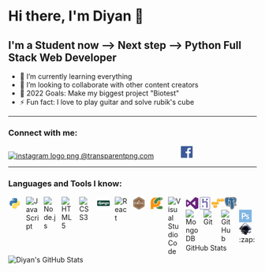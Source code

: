 # Hi there, I'm Diyan 👋 

## I'm a Student now --> Next step --> Python Full Stack Web Developer

- 🌱 I’m currently learning everything
- 👯 I’m looking to collaborate with other content creators
- 🥅 2022 Goals: Make my biggest project "Biotest"
- ⚡ Fun fact: I love to play guitar and solve rubik's cube

---

### Connect with me:

[<img src="https://www.transparentpng.com/thumb/logo-instagram/z75gfy-instagram-logo-png.png" alt="instagram logo png @transparentpng.com" width="26px" style="padding-right:50px">](https://www.instagram.com/d_kalaydzhiev/)
[<img src="https://github.com/devicons/devicon/blob/v2.14.0/icons/facebook/facebook-plain.svg" alt="facebook" width="26px">](https://www.facebook.com/dian.kalaidzyhiev/)

---

### Languages and Tools I know:

<img align="left" alt="Python" width="26px" src="https://github.com/devicons/devicon/blob/v2.14.0/icons/python/python-original.svg" style="padding-right:10px;" />
<img align="left" alt="JavaScript" width="26px" src="https://cdn.jsdelivr.net/gh/devicons/devicon/icons/javascript/javascript-original.svg" style="padding-right:10px;" />
<img align="left" alt="Node.js" width="26px" src="https://cdn.jsdelivr.net/gh/devicons/devicon/icons/nodejs/nodejs-original.svg" style="padding-right:10px;" />
<img align="left" alt="HTML5" width="26px" src="https://cdn.jsdelivr.net/gh/devicons/devicon/icons/html5/html5-original.svg" style="padding-right:10px;" />
<img align="left" alt="CSS3" width="26px" src="https://cdn.jsdelivr.net/gh/devicons/devicon/icons/css3/css3-original.svg" style="padding-right:10px;" />

<img align="left" alt="Django" width="26px" src="https://github.com/devicons/devicon/blob/v2.14.0/icons/django/django-original.svg" style="padding-right:10px;" />
<img align="left" alt="React" width="26px" src="https://cdn.jsdelivr.net/gh/devicons/devicon/icons/react/react-original.svg" style="padding-right:10px;" />
<img align="left" alt="Mocha" width="26px" src="https://github.com/devicons/devicon/blob/v2.14.0/icons/mocha/mocha-plain.svg" style="padding-right:10px;" />


<img align="left" alt="PyCharm" width="26px" src="https://github.com/devicons/devicon/blob/v2.14.0/icons/pycharm/pycharm-original.svg" style="padding-right:10px;" />
<img align="left" alt="Visual Studio Code" width="26px" src="https://cdn.jsdelivr.net/gh/devicons/devicon/icons/vscode/vscode-original.svg" style="padding-right:10px;" />
<img align="left" alt="VisualStudio" width="26px" src="https://github.com/devicons/devicon/blob/v2.14.0/icons/visualstudio/visualstudio-plain.svg" />

<img align="left" alt="Heroku" width="26px" src="https://github.com/devicons/devicon/blob/master/icons/heroku/heroku-original.svg" />
<img align="left" alt="Amazon Web Services" width="26px" src="https://github.com/devicons/devicon/blob/v2.14.0/icons/amazonwebservices/amazonwebservices-original.svg" />

<img align="left" alt="PostgreSQL" width="26px" src="https://github.com/devicons/devicon/blob/v2.14.0/icons/postgresql/postgresql-original.svg" style="padding-right:10px;" />
<img align="left" alt="MongoDB" width="26px" src="https://cdn.jsdelivr.net/gh/devicons/devicon/icons/mongodb/mongodb-original.svg" style="padding-right:10px;" />

<img align="left" alt="Git" width="26px" src="https://cdn.jsdelivr.net/gh/devicons/devicon/icons/git/git-original.svg" style="padding-right:10px;" />
<img align="left" alt="GitHub" width="26px" src="https://user-images.githubusercontent.com/3369400/139447912-e0f43f33-6d9f-45f8-be46-2df5bbc91289.png" style="padding-right:10px;" />

<img align="left" alt="Photoshop" width="26px" src="https://github.com/devicons/devicon/blob/v2.14.0/icons/photoshop/photoshop-plain.svg" style="padding-right:10px;" />
<img align="left" alt="InkScape" width="26px" src="https://github.com/devicons/devicon/blob/v2.14.0/icons/inkscape/inkscape-original.svg" style="padding-right:10px;" />


<br />
<br />

---

<summary>:zap: GitHub Stats</summary>

<img align="left" alt="Diyan's GitHub Stats" src="https://github-readme-stats.vercel.app/api?username=DiyanKalaydzhiev23&show_icons=true&hide_border=false&title_color=ff652f&icon_color=FFE400&bg_color=09131B&text_color=ffffff&border_color=0c1a25" />

